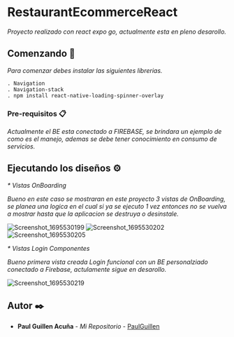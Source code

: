 # RestaurantEcommerceReact

_Proyecto realizado con react expo go, actualmente esta en pleno desarollo._

## Comenzando 🚀

_Para comenzar debes instalar las siguientes librerias._

```
. Navigation
. Navigation-stack
. npm install react-native-loading-spinner-overlay

```

### Pre-requisitos 📋

_Actualmente el BE esta conectado a FIREBASE, se brindara un ejemplo de como es el manejo, ademas se debe tener conocimiento en consumo de servicios._

## Ejecutando los diseños ⚙️

_\* Vistas OnBoarding_

_Bueno en este caso se mostraran en este proyecto 3 vistas de OnBoarding, se planea una logica en el cual si ya se ejecuto 1 vez entonces no se vuelva a mostrar hasta que la aplicacion se destruya o desinstale._

![Screenshot_1695530199](https://github.com/PaulGuillen/RestaurantEcommerceReact/assets/43099030/66a4823e-b094-41b0-89b4-ccad7572a6e5)
![Screenshot_1695530202](https://github.com/PaulGuillen/RestaurantEcommerceReact/assets/43099030/affb2567-221e-4cd8-a8bd-9f8e0501d201)
![Screenshot_1695530205](https://github.com/PaulGuillen/RestaurantEcommerceReact/assets/43099030/087143b7-0ebc-4bd3-97d4-66e1549feb0d)

_\* Vistas Login Componentes_

_Bueno primera vista creada Login funcional con un BE personalziado conectado a Firebase, actulamente sigue en desarollo._

![Screenshot_1695530219](https://github.com/PaulGuillen/RestaurantEcommerceReact/assets/43099030/c3b626a1-7eb8-4ba6-ada0-1e34b2ccdff6)

## Autor ✒️

- **Paul Guillen Acuña** - _Mi Repositorio_ - [PaulGuillen](https://github.com/PaulGuillen?tab=repositories)
